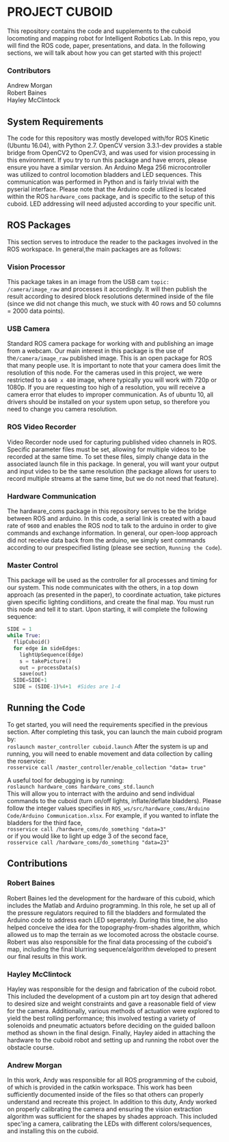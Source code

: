# PROJECT CUBOID
This repository contains the code and supplements to the cuboid locomoting and mapping robot for Intelligent Robotics Lab. In this repo, you will find the ROS code, paper, presentations, and data. In the following sections, we will talk about how you can get started with this project!

### Contributors
Andrew Morgan  
Robert Baines  
Hayley McClintock  

## System Requirements 
The code for this repository was mostly developed with/for ROS Kinetic (Ubuntu 16.04), with Python 2.7. OpenCV version 3.3.1-dev provides a stable bridge from OpenCV2 to OpenCV3, and was used for vision processing in this environment. If you try to run this package and have errors, please ensure you have a similar version. An Arduino Mega 256 microcontroller was utilized to control locomotion bladders and LED sequences. This communication was performed in Python and is fairly trivial with the pyserial interface. Please note that the Arduino code utilized is located within the ROS `hardware_coms` package, and is specific to the setup of this cuboid. LED addressing will need adjusted according to your specific unit.   

## ROS Packages
This section serves to introduce the reader to the packages involved in the ROS workspace. In general,the main packages are as follows:
### Vision Processor
This package takes in an image from the USB cam `topic: /camera/image_raw` and processes it accordingly. It will then publish the result according to desired block resolutions determined inside of the file (since we did not change this much, we stuck with 40 rows and 50 columns = 2000 data points).  

### USB Camera
Standard ROS camera package for working with and publishing an image from a webcam. Our main interest in this package is the use of  the`/camera/image_raw` published image. This is an open package for ROS that many people use. It is important to note that your camera does limit the resolution of this node. For the cameras used in this project, we were restricted to a `640 x 480` image, where typically you will work with 720p or 1080p. If you are requesting too high of a resolution, you will receive a camera error that eludes to improper communication. As of ubuntu 10, all drivers should be installed on your system upon setup, so therefore you need to change you camera resolution. 

### ROS Video Recorder 
Video Recorder node used for capturing published video channels in ROS. Specific parameter files must be set, allowing for multiple  videos to be recorded at the same time. To set these files, simply change data in the associated launch file in this package. In general, you will want your output and input video to be the same resolution (the package allows for users to record multiple streams at the same time, but we do not need that feature).   

### Hardware Communication   
The hardware_coms package in this repository serves to be the bridge between ROS and arduino. In this code, a serial link is created with a baud rate of `9600` and enables the ROS nod to talk to the arduino in order to give commands and exchange information. In general, our open-loop approach did not receive data back from the arduino, we simply sent commands according to our prespecified listing (please see section, `Running the Code`). 

### Master Control
This package will be used as the controller for all processes and timing for our system. This node communicates with the others, in a top down approach (as presented in the paper), to coordinate actuation, take pictures given specific lighting condiitions, and create the final map. You must run this node and tell it to start. Upon starting, it will complete the following sequence:  

```python
SIDE = 1
while True:
  flipCuboid()
  for edge in sideEdges:
    lightUpSequence(Edge)
    s = takePicture()
    out = processData(s)
    save(out)
  SIDE=SIDE+1
  SIDE = (SIDE-1)%4+1  #Sides are 1-4

```
## Running the Code
To get started, you will need the requirements specified in the previous section. After completing this task, you can launch the main cuboid program by:  
``roslaunch master_controller cuboid.launch``
After the system is up and running, you will need to enable movement and data collection by calling the roservice:  
``rosservice call /master_controller/enable_collection "data= true"``  
  
A useful tool for debugging is by running:  
`roslaunch hardware_coms hardware_coms_std.launch`  
This will allow you to interract with the arduino and send individual commands to the cuboid (turn on/off lights, inflate/deflate bladders). Please follow the integer values specifies in `ROS_ws/src/hardware_coms/Arduino Code/Arduino Communication.xlsx`. For example, if you wanted to inflate the bladders for the third face,  
``rosservice call /hardware_coms/do_something "data=3"``  
or if you would like to light up edge 3 of the second face,  
``rosservice call /hardware_coms/do_something "data=23"``  

## Contributions  


### Robert Baines  
Robert Baines led the development for the hardware of this cuboid, which includes the Matlab and Arduino programming. In this role, he set up all of the pressure regulators required to fill the bladders and formulated the Arduino code to address each LED seperately. During this time, he also helped conceive the idea for the topography-from-shades algorithm, which allowed us to map the terrain as we locomoted across the obstacle course. Robert was also responsible for the final data processing of the cuboid's map, including the final blurring sequence/algorithm developed to present our final results in this work. 

### Hayley McClintock  

Hayley was responsible for the design and fabrication of the cuboid robot. This included the development of a custom pin art toy design that adhered to desired size and weight constraints and gave a reasonable field of view for the camera. Additionally, various methods of actuation were explored to yield the best rolling performance; this involved testing a variety of solenoids and pneumatic actuators before deciding on the guided balloon method as shown in the final design. Finally, Hayley aided in attaching the hardware to the cuboid robot and setting up and running the robot over the obstacle course.

### Andrew Morgan
In this work, Andy was responsible for all ROS programming of the cuboid, of which is provided in the catkin workspace. This work has been sufficiently documented inside of the files so that others can properly understand and recreate this project. In addition to this duty, Andy worked on properly calibrating the camera and ensuring the vision extraction algorithm was sufficient for the shapes by shades approach. This included spec'ing a camera, calibrating the LEDs with different colors/sequences, and installing this on the cuboid.









